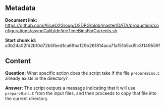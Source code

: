 ## Metadata

**Document link:** https://github.com/AliceO2Group/O2DPG/blob/master/DATA/production/configurations/asyncCalib/defineTimeBinsForCurrents.sh

**Start chunk id:** a3b24a02fd2b10d72b5fbed1ca69ba129b261814aca71af51b5cd9c3f149559f

## Content

**Question:** What specific action does the script take if the file `prepareBins.C` already exists in the directory?

**Answer:** The script outputs a message indicating that it will use `prepareBins.C` from the input files, and then proceeds to copy that file into the current directory.